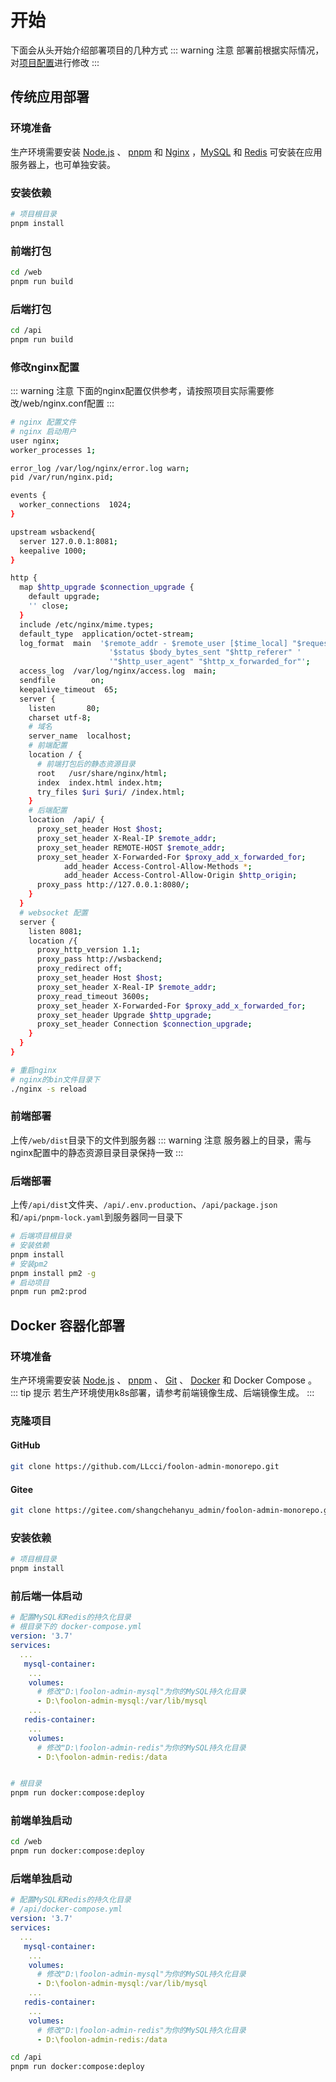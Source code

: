 # 开始

下面会从头开始介绍部署项目的几种方式
::: warning 注意
部署前根据实际情况，对[项目配置](./config.md)进行修改
:::

## 传统应用部署

### 环境准备

生产环境需要安装 [Node.js](https://nodejs.org/zh-cn) 、 [pnpm](https://www.pnpm.cn/) 和 [Nginx](https://nginx.org/en/download.html) ，[MySQL](https://dev.mysql.com/downloads/) 和 [Redis](https://www.redis.net.cn/#google_vignette) 可安装在应用服务器上，也可单独安装。

### 安装依赖

```sh
# 项目根目录
pnpm install
```

### 前端打包

```sh
cd /web
pnpm run build
```

### 后端打包

```sh
cd /api
pnpm run build
```

### 修改nginx配置

::: warning 注意
下面的nginx配置仅供参考，请按照项目实际需要修改/web/nginx.conf配置
:::

```sh
# nginx 配置文件
# nginx 启动用户
user nginx;
worker_processes 1;

error_log /var/log/nginx/error.log warn;
pid /var/run/nginx.pid;

events {
  worker_connections  1024;
}

upstream wsbackend{
  server 127.0.0.1:8081;
  keepalive 1000;
}

http {
  map $http_upgrade $connection_upgrade {
    default upgrade;
    '' close;
  }
  include /etc/nginx/mime.types;
  default_type  application/octet-stream;
  log_format  main  '$remote_addr - $remote_user [$time_local] "$request" '
                      '$status $body_bytes_sent "$http_referer" '
                      '"$http_user_agent" "$http_x_forwarded_for"';
  access_log  /var/log/nginx/access.log  main;
  sendfile        on;
  keepalive_timeout  65;
  server {
    listen       80;
    charset utf-8;
    # 域名
    server_name  localhost;
    # 前端配置
    location / {
      # 前端打包后的静态资源目录
      root   /usr/share/nginx/html;
      index  index.html index.htm;
      try_files $uri $uri/ /index.html;
    }
    # 后端配置
    location  /api/ {
      proxy_set_header Host $host;
      proxy_set_header X-Real-IP $remote_addr;
      proxy_set_header REMOTE-HOST $remote_addr;
      proxy_set_header X-Forwarded-For $proxy_add_x_forwarded_for;
			add_header Access-Control-Allow-Methods *;
			add_header Access-Control-Allow-Origin $http_origin;
      proxy_pass http://127.0.0.1:8080/;
    }
  }
  # websocket 配置
  server {
    listen 8081;
    location /{
      proxy_http_version 1.1;
      proxy_pass http://wsbackend;
      proxy_redirect off;
      proxy_set_header Host $host;
      proxy_set_header X-Real-IP $remote_addr;
      proxy_read_timeout 3600s;
      proxy_set_header X-Forwarded-For $proxy_add_x_forwarded_for;
      proxy_set_header Upgrade $http_upgrade;
      proxy_set_header Connection $connection_upgrade;
    }
  }
}
```

```sh
# 重启nginx
# nginx的bin文件目录下
./nginx -s reload
```

### 前端部署

上传`/web/dist`目录下的文件到服务器
::: warning 注意
服务器上的目录，需与nginx配置中的静态资源目录目录保持一致
:::

### 后端部署

上传`/api/dist`文件夹、`/api/.env.production`、`/api/package.json`和`/api/pnpm-lock.yaml`到服务器同一目录下

```sh
# 后端项目根目录
# 安装依赖
pnpm install
# 安装pm2
pnpm install pm2 -g
# 启动项目
pnpm run pm2:prod
```

## Docker 容器化部署

### 环境准备

生产环境需要安装 [Node.js](https://nodejs.org/zh-cn) 、 [pnpm](https://www.pnpm.cn/) 、 [Git](https://git-scm.com/) 、 [Docker](https://docker-practice.github.io/zh-cn/) 和 Docker Compose 。
::: tip 提示
若生产环境使用k8s部署，请参考前端镜像生成、后端镜像生成。
:::

### 克隆项目

#### GitHub

```sh
git clone https://github.com/LLcci/foolon-admin-monorepo.git
```

#### Gitee

```sh
git clone https://gitee.com/shangchehanyu_admin/foolon-admin-monorepo.git
```

### 安装依赖

```sh
# 项目根目录
pnpm install
```

### 前后端一体启动

```yml
# 配置MySQL和Redis的持久化目录
# 根目录下的 docker-compose.yml
version: '3.7'
services:
  ...
   mysql-container:
    ...
    volumes:
      # 修改"D:\foolon-admin-mysql"为你的MySQL持久化目录
      - D:\foolon-admin-mysql:/var/lib/mysql
    ...
   redis-container:
    ...
    volumes:
      # 修改"D:\foolon-admin-redis"为你的MySQL持久化目录
      - D:\foolon-admin-redis:/data
```

```sh

# 根目录
pnpm run docker:compose:deploy
```

### 前端单独启动

```sh
cd /web
pnpm run docker:compose:deploy
```

### 后端单独启动

```yml
# 配置MySQL和Redis的持久化目录
# /api/docker-compose.yml
version: '3.7'
services:
  ...
   mysql-container:
    ...
    volumes:
      # 修改"D:\foolon-admin-mysql"为你的MySQL持久化目录
      - D:\foolon-admin-mysql:/var/lib/mysql
    ...
   redis-container:
    ...
    volumes:
      # 修改"D:\foolon-admin-redis"为你的MySQL持久化目录
      - D:\foolon-admin-redis:/data
```

```sh
cd /api
pnpm run docker:compose:deploy
```
